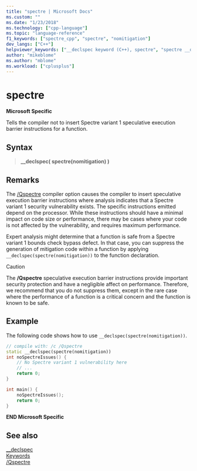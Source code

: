 ```yaml
---
title: "spectre | Microsoft Docs"
ms.custom: ""
ms.date: "1/23/2018"
ms.technology: ["cpp-language"]
ms.topic: "language-reference"
f1_keywords: ["spectre_cpp", "spectre", "nomitigation"]
dev_langs: ["C++"]
helpviewer_keywords: ["__declspec keyword (C++), spectre", "spectre __declspec keyword"]
author: "mikeblome"
ms.author: "mblome"
ms.workload: ["cplusplus"]
---
```

# spectre

**Microsoft Specific**

Tells the compiler not to insert Spectre variant 1 speculative execution barrier instructions for a function.

## Syntax

> **__declspec( spectre(nomitigation) )**  

## Remarks

The [/Qspectre](../build/reference/qspectre.md) compiler option causes the compiler to insert speculative execution barrier instructions where analysis indicates that a Spectre variant 1 security vulnerability exists. The specific instructions emitted depend on the processor. While these instructions should have a minimal impact on code size or performance, there may be cases where your code is not affected by the vulnerability, and requires maximum performance.

Expert analysis might determine that a function is safe from a Spectre variant 1 bounds check bypass defect. In that case, you can suppress the generation of mitigation code within a function by applying `__declspec(spectre(nomitigation))` to the function declaration.

> [!CAUTION]
> The **/Qspectre** speculative execution barrier instructions provide important security protection and have a negligible affect on performance. Therefore, we recommend that you do not suppress them, except in the rare case where the performance of a function is a critical concern and the function is known to be safe.

## Example

The following code shows how to use `__declspec(spectre(nomitigation))`.

```cpp
// compile with: /c /Qspectre
static __declspec(spectre(nomitigation))
int noSpectreIssues() {
    // No Spectre variant 1 vulnerability here
    // ...
    return 0;
}

int main() {
    noSpectreIssues();
    return 0;
}
```

**END Microsoft Specific**

## See also
 [__declspec](../cpp/declspec.md)  
 [Keywords](../cpp/keywords-cpp.md)  
 [/Qspectre](../build/reference/qspectre.md)  
